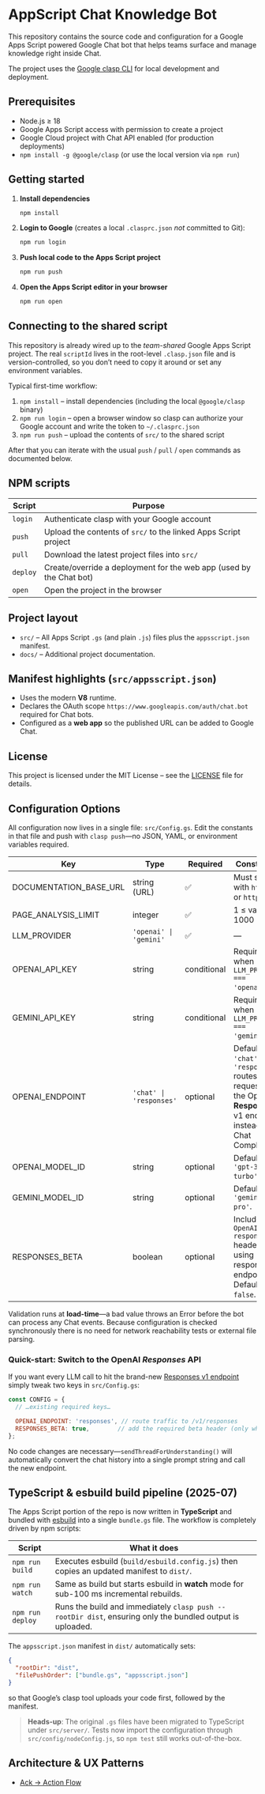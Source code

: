 # AppScript Chat Knowledge Bot

This repository contains the source code and configuration for a Google Apps Script powered Google Chat bot that helps teams surface and manage knowledge right inside Chat.

The project uses the [Google clasp CLI](https://github.com/google/clasp) for local development and deployment.

## Prerequisites

- Node.js ≥ 18
- Google Apps Script access with permission to create a project
- Google Cloud project with Chat API enabled (for production deployments)
- `npm install -g @google/clasp` (or use the local version via `npm run`)

## Getting started

1. **Install dependencies**

   ```bash
   npm install
   ```

2. **Login to Google** (creates a local `.clasprc.json` *not* committed to Git):

   ```bash
   npm run login
   ```

3. **Push local code to the Apps Script project**

   ```bash
   npm run push
   ```

4. **Open the Apps Script editor in your browser**

   ```bash
   npm run open
   ```

## Connecting to the shared script

This repository is already wired up to the *team-shared* Google Apps Script project. The real `scriptId` lives in the root-level `.clasp.json` file and is version-controlled, so you don’t need to copy it around or set any environment variables.

Typical first-time workflow:

1. `npm install` – install dependencies (including the local `@google/clasp` binary)
2. `npm run login` – open a browser window so clasp can authorize your Google account and write the token to `~/.clasprc.json`
3. `npm run push` – upload the contents of `src/` to the shared script

After that you can iterate with the usual `push` / `pull` / `open` commands as documented below.

## NPM scripts

| Script  | Purpose                             |
|---------|-------------------------------------|
| `login` | Authenticate clasp with your Google account |
| `push`  | Upload the contents of `src/` to the linked Apps Script project |
| `pull`  | Download the latest project files into `src/` |
| `deploy`| Create/override a deployment for the web app (used by the Chat bot) |
| `open`  | Open the project in the browser |

## Project layout

- `src/` – All Apps Script `.gs` (and plain `.js`) files plus the `appsscript.json` manifest.
- `docs/` – Additional project documentation.

## Manifest highlights (`src/appsscript.json`)

- Uses the modern **V8** runtime.
- Declares the OAuth scope `https://www.googleapis.com/auth/chat.bot` required for Chat bots.
- Configured as a **web app** so the published URL can be added to Google Chat.

## License

This project is licensed under the MIT License – see the [LICENSE](LICENSE) file for details.

## Configuration Options

All configuration now lives in a single file: `src/Config.gs`. Edit the
constants in that file and push with `clasp push`—no JSON, YAML, or
environment variables required.

| Key | Type | Required | Constraints |
|-----|------|----------|-------------|
| DOCUMENTATION_BASE_URL | string (URL) | ✅ | Must start with `http://` or `https://`. |
| PAGE_ANALYSIS_LIMIT | integer | ✅ | 1 ≤ value ≤ 1000 |
| LLM_PROVIDER | `'openai' \| 'gemini'` | ✅ | — |
| OPENAI_API_KEY | string | conditional | Required when `LLM_PROVIDER === 'openai'`. |
| GEMINI_API_KEY | string | conditional | Required when `LLM_PROVIDER === 'gemini'`. |
| OPENAI_ENDPOINT | `'chat' \| 'responses'` | optional | Defaults to `'chat'`. `'responses'` routes all requests to the OpenAI **Responses** v1 endpoint instead of Chat Completions. |
| OPENAI_MODEL_ID | string | optional | Defaults to `'gpt-3.5-turbo'`. |
| GEMINI_MODEL_ID | string | optional | Defaults to `'gemini-pro'`. |
| RESPONSES_BETA | boolean | optional | Include `OpenAI-Beta: responses=v1` header when using responses endpoint. Defaults to `false`. |

Validation runs at **load-time**—a bad value throws an Error before the bot can
process any Chat events. Because configuration is checked synchronously there
is no need for network reachability tests or external file parsing.


### Quick-start: Switch to the OpenAI *Responses* API

If you want every LLM call to hit the brand-new [Responses v1 endpoint](https://platform.openai.com/docs/api-reference/responses/create) simply tweak two keys in `src/Config.gs`:

```js
const CONFIG = {
  // …existing required keys…

  OPENAI_ENDPOINT: 'responses', // route traffic to /v1/responses
  RESPONSES_BETA: true,        // add the required beta header (only while the endpoint is in beta)
};
```

No code changes are necessary—`sendThreadForUnderstanding()` will automatically
convert the chat history into a single prompt string and call the new
endpoint.


## TypeScript & esbuild build pipeline (2025-07)

The Apps Script portion of the repo is now written in **TypeScript** and bundled
with [esbuild](https://esbuild.github.io/) into a single `bundle.gs` file. The
workflow is completely driven by npm scripts:

| Script | What it does |
| ------ | ------------ |
| `npm run build`  | Executes esbuild (`build/esbuild.config.js`) then copies an updated manifest to `dist/`. |
| `npm run watch`  | Same as build but starts esbuild in **watch** mode for sub-100 ms incremental rebuilds. |
| `npm run deploy` | Runs the build and immediately `clasp push --rootDir dist`, ensuring only the bundled output is uploaded. |

The `appsscript.json` manifest in `dist/` automatically sets:

```json
{
  "rootDir": "dist",
  "filePushOrder": ["bundle.gs", "appsscript.json"]
}
```

so that Google’s clasp tool uploads your code first, followed by the manifest.

> **Heads-up**: The original `.gs` files have been migrated to TypeScript under
> `src/server/`. Tests now import the configuration through
> `src/config/nodeConfig.js`, so `npm test` still works out-of-the-box.


## Architecture & UX Patterns

- [Ack → Action Flow](docs/ack-action-flow.md)



